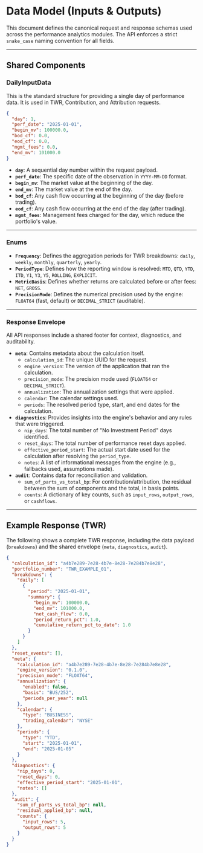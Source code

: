 # Data Model (Inputs & Outputs)

This document defines the canonical request and response schemas used across the performance analytics modules. The API enforces a strict `snake_case` naming convention for all fields.

---

## Shared Components

### DailyInputData

This is the standard structure for providing a single day of performance data. It is used in TWR, Contribution, and Attribution requests.

```json
{
  "day": 1,
  "perf_date": "2025-01-01",
  "begin_mv": 100000.0,
  "bod_cf": 0.0,
  "eod_cf": 0.0,
  "mgmt_fees": 0.0,
  "end_mv": 101000.0
}
```

-   **`day`**: A sequential day number within the request payload.
-   **`perf_date`**: The specific date of the observation in `YYYY-MM-DD` format.
-   **`begin_mv`**: The market value at the beginning of the day.
-   **`end_mv`**: The market value at the end of the day.
-   **`bod_cf`**: Any cash flow occurring at the beginning of the day (before trading).
-   **`eod_cf`**: Any cash flow occurring at the end of the day (after trading).
-   **`mgmt_fees`**: Management fees charged for the day, which reduce the portfolio's value.

---

### Enums

-   **`Frequency`**: Defines the aggregation periods for TWR breakdowns: `daily`, `weekly`, `monthly`, `quarterly`, `yearly`.
-   **`PeriodType`**: Defines how the reporting window is resolved: `MTD`, `QTD`, `YTD`, `ITD`, `Y1`, `Y3`, `Y5`, `ROLLING`, `EXPLICIT`.
-   **`MetricBasis`**: Defines whether returns are calculated before or after fees: `NET`, `GROSS`.
-   **`PrecisionMode`**: Defines the numerical precision used by the engine: `FLOAT64` (fast, default) or `DECIMAL_STRICT` (auditable).

---

### Response Envelope

All API responses include a shared footer for context, diagnostics, and auditability.

-   **`meta`**: Contains metadata about the calculation itself.
    -   `calculation_id`: The unique UUID for the request.
    -   `engine_version`: The version of the application that ran the calculation.
    -   `precision_mode`: The precision mode used (`FLOAT64` or `DECIMAL_STRICT`).
    -   `annualization`: The annualization settings that were applied.
    -   `calendar`: The calendar settings used.
    -   `periods`: The resolved period type, start, and end dates for the calculation.
-   **`diagnostics`**: Provides insights into the engine's behavior and any rules that were triggered.
    -   `nip_days`: The total number of "No Investment Period" days identified.
    -   `reset_days`: The total number of performance reset days applied.
    -   `effective_period_start`: The actual start date used for the calculation after resolving the `period_type`.
    -   `notes`: A list of informational messages from the engine (e.g., fallbacks used, assumptions made).
-   **`audit`**: Contains data for reconciliation and validation.
    -   `sum_of_parts_vs_total_bp`: For contribution/attribution, the residual between the sum of components and the total, in basis points.
    -   `counts`: A dictionary of key counts, such as `input_rows`, `output_rows`, or `cashflows`.

---

## Example Response (TWR)

The following shows a complete TWR response, including the data payload (`breakdowns`) and the shared envelope (`meta`, `diagnostics`, `audit`).

```json
{
  "calculation_id": "a4b7e289-7e28-4b7e-8e28-7e284b7e8e28",
  "portfolio_number": "TWR_EXAMPLE_01",
  "breakdowns": {
    "daily": [
      {
        "period": "2025-01-01",
        "summary": {
          "begin_mv": 100000.0,
          "end_mv": 101000.0,
          "net_cash_flow": 0.0,
          "period_return_pct": 1.0,
          "cumulative_return_pct_to_date": 1.0
        }
      }
    ]
  },
  "reset_events": [],
  "meta": {
    "calculation_id": "a4b7e289-7e28-4b7e-8e28-7e284b7e8e28",
    "engine_version": "0.1.0",
    "precision_mode": "FLOAT64",
    "annualization": {
      "enabled": false,
      "basis": "BUS/252",
      "periods_per_year": null
    },
    "calendar": {
      "type": "BUSINESS",
      "trading_calendar": "NYSE"
    },
    "periods": {
      "type": "YTD",
      "start": "2025-01-01",
      "end": "2025-01-05"
    }
  },
  "diagnostics": {
    "nip_days": 0,
    "reset_days": 0,
    "effective_period_start": "2025-01-01",
    "notes": []
  },
  "audit": {
    "sum_of_parts_vs_total_bp": null,
    "residual_applied_bp": null,
    "counts": {
      "input_rows": 5,
      "output_rows": 5
    }
  }
}
```
